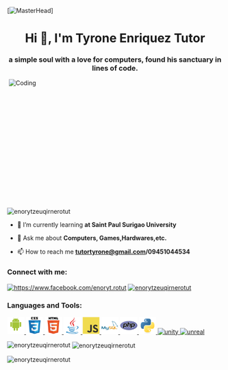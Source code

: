 [![MasterHead]()]
<h1 align="center">Hi 👋, I'm Tyrone Enriquez Tutor</h1>
<h3 align="center">a simple soul with a love for computers, found his sanctuary in lines of code.</h3>
<img align="right" alt="Coding" width="500" height="300"src="https://raw.githubusercontent.com/EdsonLucasbd/EdsonLucasbd/main/images/pixel-jeff-matrix-s.gif">

<p align="left"> <img src="https://komarev.com/ghpvc/?username=enorytzeuqirnerotut&label=Profile%20views&color=0e75b6&style=flat" alt="enorytzeuqirnerotut" /> </p>

- 🌱 I’m currently learning **at Saint Paul Surigao University**

- 💬 Ask me about **Computers, Games,Hardwares,etc.**

- 📫 How to reach me **tutortyrone@gmail.com/09451044534**

<h3 align="left">Connect with me:</h3>
<p align="left">
<a href="https://fb.com/https://www.facebook.com/enoryt.rotut" target="blank"><img align="center" src="https://raw.githubusercontent.com/rahuldkjain/github-profile-readme-generator/master/src/images/icons/Social/facebook.svg" alt="https://www.facebook.com/enoryt.rotut" height="30" width="40" /></a>
<a href="https://instagram.com/enorytzeuqirnerotut" target="blank"><img align="center" src="https://raw.githubusercontent.com/rahuldkjain/github-profile-readme-generator/master/src/images/icons/Social/instagram.svg" alt="enorytzeuqirnerotut" height="30" width="40" /></a>
</p>

<h3 align="left">Languages and Tools:</h3>
<p align="left"> <a href="https://developer.android.com" target="_blank" rel="noreferrer"> <img src="https://raw.githubusercontent.com/devicons/devicon/master/icons/android/android-original-wordmark.svg" alt="android" width="40" height="40"/> </a> <a href="https://www.w3schools.com/css/" target="_blank" rel="noreferrer"> <img src="https://raw.githubusercontent.com/devicons/devicon/master/icons/css3/css3-original-wordmark.svg" alt="css3" width="40" height="40"/> </a> <a href="https://www.w3.org/html/" target="_blank" rel="noreferrer"> <img src="https://raw.githubusercontent.com/devicons/devicon/master/icons/html5/html5-original-wordmark.svg" alt="html5" width="40" height="40"/> </a> <a href="https://www.java.com" target="_blank" rel="noreferrer"> <img src="https://raw.githubusercontent.com/devicons/devicon/master/icons/java/java-original.svg" alt="java" width="40" height="40"/> </a> <a href="https://developer.mozilla.org/en-US/docs/Web/JavaScript" target="_blank" rel="noreferrer"> <img src="https://raw.githubusercontent.com/devicons/devicon/master/icons/javascript/javascript-original.svg" alt="javascript" width="40" height="40"/> </a> <a href="https://www.mysql.com/" target="_blank" rel="noreferrer"> <img src="https://raw.githubusercontent.com/devicons/devicon/master/icons/mysql/mysql-original-wordmark.svg" alt="mysql" width="40" height="40"/> </a> <a href="https://www.php.net" target="_blank" rel="noreferrer"> <img src="https://raw.githubusercontent.com/devicons/devicon/master/icons/php/php-original.svg" alt="php" width="40" height="40"/> </a> <a href="https://www.python.org" target="_blank" rel="noreferrer"> <img src="https://raw.githubusercontent.com/devicons/devicon/master/icons/python/python-original.svg" alt="python" width="40" height="40"/> </a> <a href="https://unity.com/" target="_blank" rel="noreferrer"> <img src="https://www.vectorlogo.zone/logos/unity3d/unity3d-icon.svg" alt="unity" width="40" height="40"/> </a> <a href="https://unrealengine.com/" target="_blank" rel="noreferrer"> <img src="https://raw.githubusercontent.com/kenangundogan/fontisto/036b7eca71aab1bef8e6a0518f7329f13ed62f6b/icons/svg/brand/unreal-engine.svg" alt="unreal" width="40" height="40"/> </a> </p>

<p><img align="left" src="https://github-readme-stats.vercel.app/api/top-langs?username=enorytzeuqirnerotut&show_icons=true&locale=en&layout=compact" alt="enorytzeuqirnerotut" /></p>

<p>&nbsp;<img align="center" src="https://github-readme-stats.vercel.app/api?username=enorytzeuqirnerotut&show_icons=true&locale=en" alt="enorytzeuqirnerotut" /></p>

<p><img align="center" src="https://github-readme-streak-stats.herokuapp.com/?user=enorytzeuqirnerotut&" alt="enorytzeuqirnerotut" /></p>

